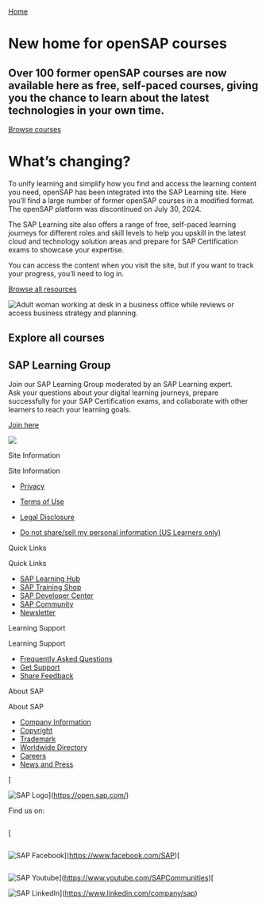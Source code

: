 [Home](https://open.sap.com/)

New home for openSAP courses
============================

Over 100 former openSAP courses are now available here as free, self-paced courses, giving you the chance to learn about the latest technologies in your own time.
------------------------------------------------------------------------------------------------------------------------------------------------------------------

[Browse courses](https://open.sap.com/courses?page=1&subtype=mooc-content)

What’s changing?
================

To unify learning and simplify how you find and access the learning content you need, openSAP has been integrated into the SAP Learning site. Here you’ll find a large number of former openSAP courses in a modified format. The openSAP platform was discontinued on July 30, 2024. 

The SAP Learning site also offers a range of free, self-paced learning journeys for different roles and skill levels to help you upskill in the latest cloud and technology solution areas and prepare for SAP Certification exams to showcase your expertise.

You can access the content when you visit the site, but if you want to track your progress, you’ll need to log in.

[Browse all resources](https://open.sap.com/browse)

![Adult woman working at desk in a business office while reviews or access business strategy and planning.](/_next/image?url=https%3A%2F%2Feu-images.contentstack.com%2Fv3%2Fassets%2Fblt4e79a2501da5d16b%2Fbltb2ef72500c967308%2F6627adc5dc811a9f7b64de86%2F296113_16_9.jpg%3Fheight%3D600&w=3840&q=75)

Explore all courses
-------------------

SAP Learning Group
------------------

Join our SAP Learning Group moderated by an SAP Learning expert.  
Ask your questions about your digital learning journeys, prepare successfully for your SAP Certification exams, and collaborate with other learners to reach your learning goals.

[Join here](https://community.sap.com/t5/sap-learning/gh-p/learning)

![](/_next/image?url=https%3A%2F%2Feu-images.contentstack.com%2Fv3%2Fassets%2Fblt4e79a2501da5d16b%2Fbltcc07306557919143%2F659d822ce86979040a7b604e%2F298119_SAP_Learning_Group.jpg%3Fheight%3D600&w=3840&q=75)

Site Information

Site Information

* [Privacy](https://open.sap.com/about/legal/privacy)
* [Terms of Use](https://www.sap.com/corporate/en/legal/terms-of-use.html)
* [Legal Disclosure](https://www.sap.com/about/legal/impressum.html)

* [Do not share/sell my personal information (US Learners only)](https://www.sap.com/registration/dnss.html)

Quick Links

Quick Links

* [SAP Learning Hub](https://www.sap.com/training-certification/learning-hub.html)
* [SAP Training Shop](https://training.sap.com/)
* [SAP Developer Center](https://developers.sap.com/)
* [SAP Community](https://community.sap.com/)
* [Newsletter](https://www.sap.com/cmp/nl/sap-learning-hub-news/index.html?source=glo-lh-dotcom)

Learning Support

Learning Support

* [Frequently Asked Questions](https://learning.sap.com/frequently-asked-questions#general)
* [Get Support](https://support.learning.sap.com/)
* [Share Feedback](https://sapinsights.eu.qualtrics.com/jfe/form/SV_5Bc5MdKzdw8dc4m)

About SAP

About SAP

* [Company Information](https://www.sap.com/about/company.html)
* [Copyright](https://www.sap.com/about/legal/copyright.html)
* [Trademark](https://www.sap.com/about/legal/trademark.html)
* [Worldwide Directory](https://www.sap.com/about/company/office-locations.html)
* [Careers](https://www.sap.com/about/careers.html)
* [News and Press](https://news.sap.com/)

[![SAP Logo](data:image/gif;base64,R0lGODlhAQABAIAAAAAAAP///yH5BAEAAAAALAAAAAABAAEAAAIBRAA7 "Visit home page")

![SAP Logo](/_next/image?url=%2Fsap-logo-svg.svg&w=256&q=75 "Visit home page")](https://open.sap.com/)

Find us on:

[![](data:image/svg+xml,%3csvg%20xmlns=%27http://www.w3.org/2000/svg%27%20version=%271.1%27%20width=%2729%27%20height=%2728%27/%3e)![SAP Facebook](data:image/gif;base64,R0lGODlhAQABAIAAAAAAAP///yH5BAEAAAAALAAAAAABAAEAAAIBRAA7 "SAP Facebook")

![SAP Facebook](/_next/image?url=https%3A%2F%2Feu-images.contentstack.com%2Fv3%2Fassets%2Fblt4e79a2501da5d16b%2Fblt3f1d4b2504d88a61%2F61a8d1039ca4302c0786c30b%2Ffacebook.svg&w=64&q=75 "SAP Facebook")](https://www.facebook.com/SAP)[![](data:image/svg+xml,%3csvg%20xmlns=%27http://www.w3.org/2000/svg%27%20version=%271.1%27%20width=%2729%27%20height=%2728%27/%3e)![SAP Youtube](data:image/gif;base64,R0lGODlhAQABAIAAAAAAAP///yH5BAEAAAAALAAAAAABAAEAAAIBRAA7 "SAP Youtube")

![SAP Youtube](/_next/image?url=https%3A%2F%2Feu-images.contentstack.com%2Fv3%2Fassets%2Fblt4e79a2501da5d16b%2Fblt5c20f5a0005e7f8c%2F61a8d0fdf8a9443d676910ac%2Fyoutube.svg&w=64&q=75 "SAP Youtube")](https://www.youtube.com/SAPCommunities)[![](data:image/svg+xml,%3csvg%20xmlns=%27http://www.w3.org/2000/svg%27%20version=%271.1%27%20width=%2729%27%20height=%2728%27/%3e)![SAP LinkedIn](data:image/gif;base64,R0lGODlhAQABAIAAAAAAAP///yH5BAEAAAAALAAAAAABAAEAAAIBRAA7 "SAP LinkedIn")

![SAP LinkedIn](/_next/image?url=https%3A%2F%2Feu-images.contentstack.com%2Fv3%2Fassets%2Fblt4e79a2501da5d16b%2Fbltc12a8bce7d4e6d88%2F61a8d0fe5634cd1b519c7166%2Flinkedin.svg&w=64&q=75 "SAP LinkedIn")](https://www.linkedin.com/company/sap)